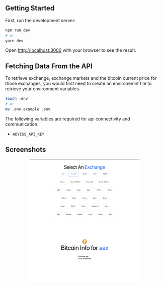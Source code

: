 ## Getting Started

First, run the development server:

```bash
npm run dev
# or
yarn dev
```

Open [http://localhost:3000](http://localhost:3000) with your browser to see the result.

## Fetching Data From the API

To retrieve exchange, exchange markets and the bitcoin current price for those exchanges, you would first need to create an environemnt file to retrieve your environment variables.

```bash
touch .env
# or
mv .env.example .env
```
The following variables are required for api connectivity and communication: 
- `ABYISS_API_KEY`

## Screenshots

<p align="center">
  <img src="/public/screenshot/exchange-page.png" width="350" title="hover text">
  <img src="/public/screenshot/currentprice-page.png" width="350" alt="accessibility text">
</p>